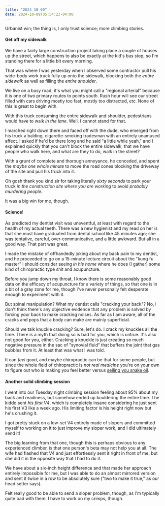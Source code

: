 ```yaml
---
title: "2024 10 09"
date: 2024-10-09T05:54:23-04:00
---
```


Urbanist win; the thing is, I only trust science; more climbing stories.<!--more-->

#### Get off my sidewalk

We have a fairly large construction project taking place a couple of houses up
the street, which happens to also be exactly at the kid's bus stop, so I'm
standing there for a little bit every morning.

That was where I was yesterday when I observed some contractor pull his
wide-body work truck fully up onto the sidewalk, blocking both the *entire
sidewalk* as well as filling the *entire shoulder*.

We live on a busy road; it's what you might call a "regional arterial" because
it is one of two primary routes to points south. Rush hour will see our street
filled with cars driving mostly too fast, mostly too distracted, etc. None of
this is great to begin with.

With this truck consuming the entire sidewalk and shoulder, pedestrians would
have to walk *in the lane*. Well, I cannot stand for that.

I marched right down there and faced off with the dude, who emerged from his
truck a balding, cigarette-smoking tradesman with an entirely unamused affect. I
asked if he'd be there long and he said "a little while yeah," and I explained
quickly that you can't block the entire sidewalk, that we have people who walk
here, and what are they to do, walk in the street?

With a grunt of complete and thorough annoyance, he conceded, and spent the
*maybe one whole minute* to move the road cones blocking the driveway of the
site and pull his truck into it.

Oh gosh thank you kind sir for taking literally *sixty seconds* to park your
truck *in the construction site where you are working* to avoid *probably
murdering people*.

It was a big win for me, though.

#### Science!

As predicted my dentist visit was uneventful, at least with regard to the health
of my actual teeth. There was a new hygienist and my read on her is that she
must have graduated from dental school like 45 minutes ago; she was tentative,
careful, over-communicative, and a little awkward. But all in a good way. That
part was great.

I made the mistake of offhandedly joking about my back pain to my dentist, and
he proceeded to go on a 15-minute lecture circuit about the "kung fu master" I
should consider seeing *in his home* where he does (I gather) some kind of
chiropractic type shit and acupuncture.

Before you jump down my throat, I know there is some reasonably good data on the
efficacy of acupuncture for a variety of things, so that one is in a bit of a
gray zone for me, though I've never personally felt desperate enough to
experiment with it.

But spinal manipulation? What my dentist calls "cracking your back"? No, I don't
think there's any objective evidence that any problem is solved by forcing your
back to make cracking noises. As far as I am aware, all of the cracks and pops
that a body can make are mainly superficial.

Should we talk knuckle cracking? Sure, let's do. I crack my knuckles all the
time. There is a myth that doing so is bad for you, which is untrue. It's also
not good for you, either. Cracking a knuckle is just creating so much negative
pressure in the sac of "synovial fluid" that buffers the joint that gas bubbles
from it. At least that was what I was told.

It can *feel* good, and maybe chiropractic can be that for some people, but
since the whole field of chiropractic is *not real medicine* you're on your own
to figure out who is making you feel better
versus [selling you snake oil][chiro].

[chiro]: https://en.wikipedia.org/wiki/Chiropractic#Effectiveness

#### Another solid climbing session

I went into our Tuesday night climbing session feeling about 95% about my back
and readiness, but somehow ended up bouldering the entire time. The kiddo sent
*his first V4*, which is completely insane considering he just sent his first V3
like a week ago. His limiting factor is his height right now but he's crushing
it.

I got pretty stuck on a low-set V4 entirely made of slopers and committed myself
to working on it to just improve my sloper work, and I did ultimately send it!

The big learning from that one, though this is perhaps obvious to any
experienced climber, is that one person's beta may not help you at all. The wife
had flashed that V4 and just effortlessly sent it right in front of me, but she
did it in the opposite way that I had to do it.

We have about a six-inch height difference and that made her approach entirely
impossible for me, but I was able to do an almost mirrored version and sent it
twice in a row to be absolutely sure ("two to make it true," as our head setter
says).

Felt really good to be able to send a sloper problem, though, as I'm typically
quite bad with them. I have to work on my crimps, though.
